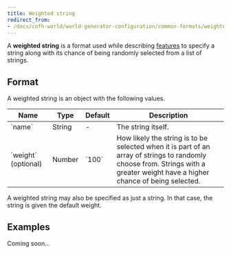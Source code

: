 ```yaml
---
title: Weighted string
redirect_from:
- /docs/cofh-world/world-generator-configuration/common-formats/weighted-string/
---
```


A **weighted string** is a format used while describing
[features](/docs/1.12/cofh-world/world-generator-configuration/feature-format/) to
specify a string along with its chance of being randomly selected from a list of
strings.


Format
------

A weighted string is an object with the following values.

<div class="uk-overflow-container">
    <table class="uk-table uk-table-striped uk-text-small">
        <thead>
            <tr>
                <th>Name</th>
                <th>Type</th>
                <th>Default</th>
                <th>Description</th>
            </tr>
        </thead>
        <tbody>
            <tr>
                <td markdown="span">`name`</td>
                <td markdown="span">String</td>
                <td markdown="span">-</td>
                <td markdown="span">
                    The string itself.
                </td>
            </tr>
            <tr>
                <td markdown="span">`weight` (optional)</td>
                <td markdown="span">Number</td>
                <td markdown="span">`100`</td>
                <td markdown="span">
                    How likely the string is to be selected when it is part of
                    an array of strings to randomly choose from. Strings with a
                    greater weight have a higher chance of being selected.
                </td>
            </tr>
        </tbody>
    </table>
</div>

A weighted string may also be specified as just a string. In that case, the
string is given the default weight.


Examples
--------

Coming soon...
